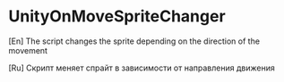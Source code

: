 # UnityOnMoveSpriteChanger
[En] The script changes the sprite depending on the direction of the movement

[Ru] Cкрипт меняет спрайт в зависимости от направления движения
